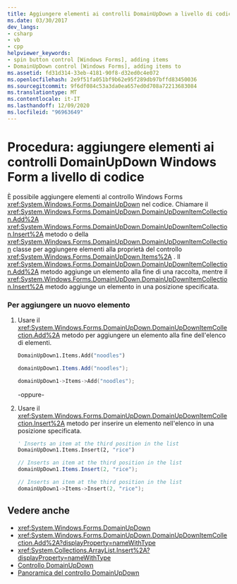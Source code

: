 ```yaml
---
title: Aggiungere elementi ai controlli DomainUpDown a livello di codice
ms.date: 03/30/2017
dev_langs:
- csharp
- vb
- cpp
helpviewer_keywords:
- spin button control [Windows Forms], adding items
- DomainUpDown control [Windows Forms], adding items to
ms.assetid: fd31d314-33eb-4181-90f8-d32ed0c4e072
ms.openlocfilehash: 2e9f51fa051bf9b62e95f289db97bffd83450036
ms.sourcegitcommit: 9f6df084c53a3da0ea657ed0d708a72213683084
ms.translationtype: MT
ms.contentlocale: it-IT
ms.lasthandoff: 12/09/2020
ms.locfileid: "96963649"
---
```

# <a name="how-to-add-items-to-windows-forms-domainupdown-controls-programmatically"></a>Procedura: aggiungere elementi ai controlli DomainUpDown Windows Form a livello di codice
È possibile aggiungere elementi al controllo Windows Forms <xref:System.Windows.Forms.DomainUpDown> nel codice. Chiamare il <xref:System.Windows.Forms.DomainUpDown.DomainUpDownItemCollection.Add%2A> <xref:System.Windows.Forms.DomainUpDown.DomainUpDownItemCollection.Insert%2A> metodo o della <xref:System.Windows.Forms.DomainUpDown.DomainUpDownItemCollection> classe per aggiungere elementi alla proprietà del controllo <xref:System.Windows.Forms.DomainUpDown.Items%2A> . Il <xref:System.Windows.Forms.DomainUpDown.DomainUpDownItemCollection.Add%2A> metodo aggiunge un elemento alla fine di una raccolta, mentre il <xref:System.Windows.Forms.DomainUpDown.DomainUpDownItemCollection.Insert%2A> metodo aggiunge un elemento in una posizione specificata.  
  
### <a name="to-add-a-new-item"></a>Per aggiungere un nuovo elemento  
  
1. Usare il <xref:System.Windows.Forms.DomainUpDown.DomainUpDownItemCollection.Add%2A> metodo per aggiungere un elemento alla fine dell'elenco di elementi.  
  
    ```vb  
    DomainUpDown1.Items.Add("noodles")  
    ```  
  
    ```csharp  
    domainUpDown1.Items.Add("noodles");  
    ```  
  
    ```cpp  
    domainUpDown1->Items->Add("noodles");  
    ```  
  
     -oppure-  
  
2. Usare il <xref:System.Windows.Forms.DomainUpDown.DomainUpDownItemCollection.Insert%2A> metodo per inserire un elemento nell'elenco in una posizione specificata.  
  
    ```vb  
    ' Inserts an item at the third position in the list  
    DomainUpDown1.Items.Insert(2, "rice")  
    ```  
  
    ```csharp  
    // Inserts an item at the third position in the list  
    domainUpDown1.Items.Insert(2, "rice");  
    ```  
  
    ```cpp  
    // Inserts an item at the third position in the list  
    domainUpDown1->Items->Insert(2, "rice");  
    ```  
  
## <a name="see-also"></a>Vedere anche

- <xref:System.Windows.Forms.DomainUpDown>
- <xref:System.Windows.Forms.DomainUpDown.DomainUpDownItemCollection.Add%2A?displayProperty=nameWithType>
- <xref:System.Collections.ArrayList.Insert%2A?displayProperty=nameWithType>
- [Controllo DomainUpDown](domainupdown-control-windows-forms.md)
- [Panoramica del controllo DomainUpDown](domainupdown-control-overview-windows-forms.md)
